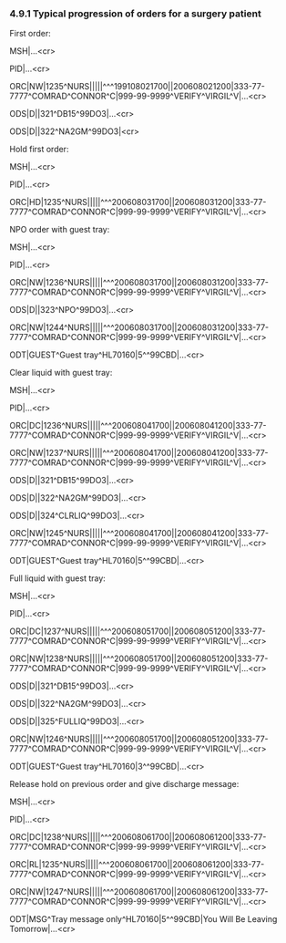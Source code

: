### 4.9.1 Typical progression of orders for a surgery patient

First order:

MSH|...&lt;cr>

PID|...&lt;cr>

ORC|NW|1235^NURS|||||^^^199108021700||200608021200|333-77-7777^COMRAD^CONNOR^C|999-99-9999^VERIFY^VIRGIL^V|...&lt;cr>

ODS|D||321^DB15^99DO3|...&lt;cr>

ODS|D||322^NA2GM^99DO3|&lt;cr>

Hold first order:

MSH|...&lt;cr>

PID|...&lt;cr>

ORC|HD|1235^NURS|||||^^^200608031700||200608031200|333-77-7777^COMRAD^CONNOR^C|999-99-9999^VERIFY^VIRGIL^V|...&lt;cr>

NPO order with guest tray:

MSH|...&lt;cr>

PID|...&lt;cr>

ORC|NW|1236^NURS|||||^^^200608031700||200608031200|333-77-7777^COMRAD^CONNOR^C|999-99-9999^VERIFY^VIRGIL^V|...&lt;cr>

ODS|D||323^NPO^99DO3|...&lt;cr>

ORC|NW|1244^NURS|||||^^^200608031700||200608031200|333-77-7777^COMRAD^CONNOR^C|999-99-9999^VERIFY^VIRGIL^V|...&lt;cr>

ODT|GUEST^Guest tray^HL70160|5^^99CBD|...&lt;cr>

Clear liquid with guest tray:

MSH|...&lt;cr>

PID|...&lt;cr>

ORC|DC|1236^NURS|||||^^^200608041700||200608041200|333-77-7777^COMRAD^CONNOR^C|999-99-9999^VERIFY^VIRGIL^V|...&lt;cr>

ORC|NW|1237^NURS|||||^^^200608041700||200608041200|333-77-7777^COMRAD^CONNOR^C|999-99-9999^VERIFY^VIRGIL^V|...&lt;cr>

ODS|D||321^DB15^99DO3|...&lt;cr>

ODS|D||322^NA2GM^99DO3|...&lt;cr>

ODS|D||324^CLRLIQ^99DO3|...&lt;cr>

ORC|NW|1245^NURS|||||^^^200608041700||200608041200|333-77-7777^COMRAD^CONNOR^C|999-99-9999^VERIFY^VIRGIL^V|...&lt;cr>

ODT|GUEST^Guest tray^HL70160|5^^99CBD|...&lt;cr>

Full liquid with guest tray:

MSH|...&lt;cr>

PID|...&lt;cr>

ORC|DC|1237^NURS|||||^^^200608051700||200608051200|333-77-7777^COMRAD^CONNOR^C|999-99-9999^VERIFY^VIRGIL^V|...&lt;cr>

ORC|NW|1238^NURS|||||^^^200608051700||200608051200|333-77-7777^COMRAD^CONNOR^C|999-99-9999^VERIFY^VIRGIL^V|...&lt;cr>

ODS|D||321^DB15^99DO3|...&lt;cr>

ODS|D||322^NA2GM^99DO3|...&lt;cr>

ODS|D||325^FULLIQ^99DO3|...&lt;cr>

ORC|NW|1246^NURS|||||^^^200608051700||200608051200|333-77-7777^COMRAD^CONNOR^C|999-99-9999^VERIFY^VIRGIL^V|...&lt;cr>

ODT|GUEST^Guest tray^HL70160|3^^99CBD|...&lt;cr>

Release hold on previous order and give discharge message:

MSH|...&lt;cr>

PID|...&lt;cr>

ORC|DC|1238^NURS|||||^^^200608061700||200608061200|333-77-7777^COMRAD^CONNOR^C|999-99-9999^VERIFY^VIRGIL^V|...&lt;cr>

ORC|RL|1235^NURS|||||^^^200608061700||200608061200|333-77-7777^COMRAD^CONNOR^C|999-99-9999^VERIFY^VIRGIL^V|...&lt;cr>

ORC|NW|1247^NURS|||||^^^200608061700||200608061200|333-77-7777^COMRAD^CONNOR^C|999-99-9999^VERIFY^VIRGIL^V|...&lt;cr>

ODT|MSG^Tray message only^HL70160|5^^99CBD|You Will Be Leaving Tomorrow|...&lt;cr>
